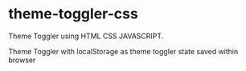 # theme-toggler-css
Theme Toggler using HTML CSS JAVASCRIPT.

Theme Toggler with localStorage as theme toggler state saved within browser
